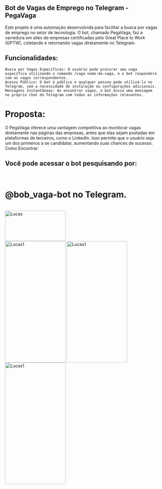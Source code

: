 ## Bot de Vagas de Emprego no Telegram - PegaVaga

Este projeto é uma automação desenvolvida para facilitar a busca por vagas de emprego no setor de tecnologia. O bot, chamado PegaVaga, faz a varredura em sites de empresas certificadas pelo Great Place to Work (GPTW), coletando e retornando vagas diretamente no Telegram.
## Funcionalidades:

    Busca por Vagas Específicas: O usuário pode procurar uma vaga específica utilizando o comando /vaga nome-da-vaga, e o bot responderá com as vagas correspondentes.
    Acesso Público: O bot é público e qualquer pessoa pode utilizá-lo no Telegram, sem a necessidade de instalação ou configurações adicionais.
    Mensagens Instantâneas: Ao encontrar vagas, o bot envia uma mensagem no próprio chat do Telegram com todas as informações relevantes.

# Proposta:

O PegaVaga oferece uma vantagem competitiva ao monitorar vagas diretamente nas páginas das empresas, antes que elas sejam postadas em plataformas de terceiros, como o LinkedIn. Isso permite que o usuário seja um dos primeiros a se candidatar, aumentando suas chances de sucesso.
Como Encontrar:

## Você pode acessar o bot pesquisando por: 
# <br> @bob_vaga-bot no Telegram.
<br>
<img align="center" alt="Lucas" height="100" width="200" src="https://i.ibb.co/fSdqqxV/bob.png">
<br>
<img align="center" alt="Lucas1" height="400" width="200" src="https://i.ibb.co/TYc8Yw7/telegran1.jpg">
<img align="center" alt="Lucas1" height="400" width="200" src="https://i.ibb.co/qxrpCDG/telegran2.jpg">
<img align="center" alt="Lucas1" height="400" width="200" src="https://i.ibb.co/WvQpCgH/ttel-egram3.jpg">
